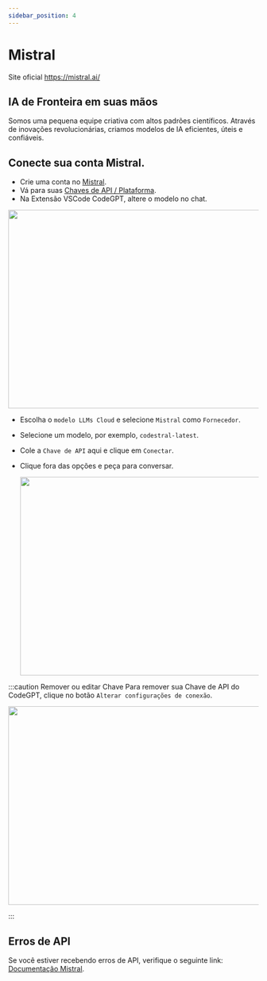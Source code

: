 ```yaml
---
sidebar_position: 4
---
```


# Mistral
Site oficial https://mistral.ai/

## IA de Fronteira em suas mãos
Somos uma pequena equipe criativa com altos padrões científicos. Através de inovações revolucionárias, criamos modelos de IA eficientes, úteis e confiáveis.

## Conecte sua conta Mistral.
- Crie uma conta no [Mistral](https://auth.mistral.ai/ui/login).
- Vá para suas [Chaves de API / Plataforma](https://console.mistral.ai/users/api-keys/).
- Na Extensão VSCode CodeGPT, altere o modelo no chat.

<p align="center"><img width="550" height="400" src="https://github.com/user-attachments/assets/0a6791c5-bdf1-4410-a77a-4e9083993b7a"/></p>

- Escolha o `modelo LLMs Cloud` e selecione `Mistral` como `Fornecedor`.
- Selecione um modelo, por exemplo, `codestral-latest`.
- Cole a `Chave de API` aqui e clique em `Conectar`.
- Clique fora das opções e peça para conversar.

  <p align="center"><img width="550" height="400" src="https://github.com/user-attachments/assets/f30615e9-60f1-49d5-834c-b2637e2bf318"/></p>

:::caution Remover ou editar Chave
Para remover sua Chave de API do CodeGPT, clique no botão `Alterar configurações de conexão`.
 <p align="center"><img width="550" height="400" src="https://github.com/user-attachments/assets/5f345829-186c-46bf-b135-afa318f687f4"/></p>
:::

## Erros de API
Se você estiver recebendo erros de API, verifique o seguinte link: [Documentação Mistral](https://docs.mistral.ai/).